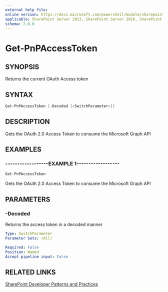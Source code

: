```yaml
---
external help file:
online version: https://docs.microsoft.com/powershell/module/sharepoint-pnp/get-pnpaccesstoken
applicable: SharePoint Server 2013, SharePoint Server 2016, SharePoint Server 2019, SharePoint Online
schema: 2.0.0
---
```

# Get-PnPAccessToken

## SYNOPSIS
Returns the current OAuth Access token

## SYNTAX

```powershell
Get-PnPAccessToken [-Decoded [<SwitchParameter>]]
```

## DESCRIPTION
Gets the OAuth 2.0 Access Token to consume the Microsoft Graph API

## EXAMPLES

### ------------------EXAMPLE 1------------------
```powershell
Get-PnPAccessToken
```

Gets the OAuth 2.0 Access Token to consume the Microsoft Graph API

## PARAMETERS

### -Decoded
Returns the access token in a decoded manner

```yaml
Type: SwitchParameter
Parameter Sets: (All)

Required: False
Position: Named
Accept pipeline input: False
```

## RELATED LINKS

[SharePoint Developer Patterns and Practices](https://aka.ms/sppnp)
